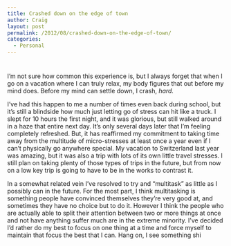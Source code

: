```yaml
---
title: Crashed down on the edge of town
author: Craig
layout: post
permalink: /2012/08/crashed-down-on-the-edge-of-town/
categories:
  - Personal
---
```

# 

I’m not sure how common this experience is, but I always forget that when I go on a vacation where I can truly relax, my body figures that out before my mind does. Before my mind can settle down, I crash, *hard.*

I’ve had this happen to me a number of times even back during school, but it’s still a blindside how much just letting go of stress can hit like a truck. I slept for 10 hours the first night, and it was glorious, but still walked around in a haze that entire next day. It’s only several days later that I’m feeling completely refreshed. But, it has reaffirmed my commitment to taking time away from the multitude of micro-stresses at least once a year even if I can’t physically go anywhere special. My vacation to Switzerland last year was amazing, but it was also a trip with lots of its own little travel stresses. I still plan on taking plenty of those types of trips in the future, but from now on a low key trip is going to have to be in the works to contrast it.

In a somewhat related vein I’ve resolved to try and “multitask” as little as I possibly can in the future. For the most part, I think multitasking is something people have convinced themselves they’re very good at, and sometimes they have no choice but to do it. However I think the people who are actually able to split their attention between two or more things at once and not have anything suffer much are in the extreme minority. I’ve decided I’d rather do my best to focus on one thing at a time and force myself to maintain that focus the best that I can. Hang on, I see something shi
